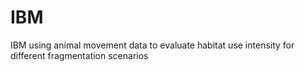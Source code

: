 # IBM
IBM using animal movement data to evaluate habitat use intensity for different fragmentation scenarios
